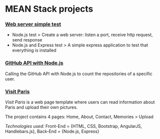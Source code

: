 # MEAN Stack projects

### [Web server simple test](https://github.com/skananitos/MEANprojects/tree/master/server-test) 
- Node.js test > Create a web server: listen a port, receive http request, send response
- Node.js and Express test > A simple express application to test that everything is installed

### [GitHub API with Node.js](https://github.com/skananitos/MEANprojects/tree/master/github-api)

Calling the GitHub API with Node.js to count the repositories of a specific user.

### [Visit Paris](https://github.com/skananitos/MEANprojects/tree/master/visitParis)
*Visit Paris* is a web page template where users can read information about Paris and upload their own pictures. 

The project contains 4 pages: Home, About, Contact, Memories > Upload

*Technologies used:* Front-End = {HTML, CSS, Bootstrap, AngularJS, Handlebars.js}, Back-End = {Node.js, Express}
